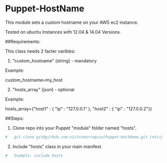 Puppet-HostName
===============

This module sets a custom hostname on your AWS ec2 instance.

Tested on ubuntu Instances with 12.04 & 14.04 Versions.

##Requirements:

This class needs 2 facter varibles:

1. "custom_hostname" (string) - mandatory

Example:

custom_hostname=my_host

2. "hosts_array" (json) - optional

Example:

hosts_array={"host1" : { "ip" : "127.0.0.1" }, "host2" : { "ip" : "127.0.0.2"}}

##Steps:

1. Clone repo into your Puppet "module" folder named "hosts".
```bash
#   git clone git@github.com:victormarroquin/Puppet-HostName.git /etc/puppet/modules/hosts
```
2. Include "hosts" class in your main manifest.
```bash
#   Example: include hosts
```
